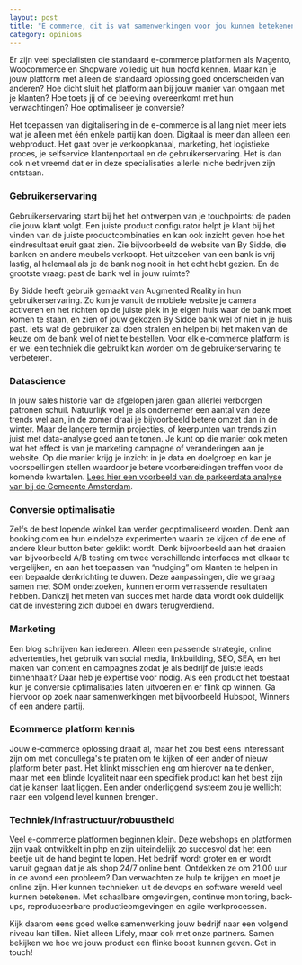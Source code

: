 ```yaml
---
layout: post
title: "E commerce, dit is wat samenwerkingen voor jou kunnen betekenen"
category: opinions
---
```


Er zijn veel specialisten die standaard e-commerce platformen als Magento, Woocommerce en Shopware volledig uit hun hoofd kennen. Maar kan je jouw platform met alleen de standaard oplossing goed onderscheiden van anderen? Hoe dicht sluit het platform aan bij jouw manier van omgaan met je klanten? Hoe toets jij of de beleving overeenkomt met hun verwachtingen? Hoe optimaliseer je conversie?

Het toepassen van digitalisering in de e-commerce is al lang niet meer iets wat je alleen met één enkele partij kan doen. Digitaal is meer dan alleen een webproduct. Het gaat over je verkoopkanaal, marketing, het logistieke proces, je selfservice klantenportaal en de gebruikerservaring. Het is dan ook niet vreemd dat er in deze specialisaties allerlei niche bedrijven zijn ontstaan.

### Gebruikerservaring

Gebruikerservaring start bij het het ontwerpen van je touchpoints: de paden die jouw klant volgt. Een juiste product configurator helpt je klant bij het vinden van de juiste productcombinaties en kan ook inzicht geven hoe het eindresultaat eruit gaat zien. Zie bijvoorbeeld de website van By Sidde, die banken en andere meubels verkoopt. Het uitzoeken van een bank is vrij lastig, al helemaal als je de bank nog nooit in het echt hebt gezien. En de grootste vraag: past de bank wel in jouw ruimte?

By Sidde heeft gebruik gemaakt van Augmented Reality in hun gebruikerservaring. Zo kun je vanuit de mobiele website je camera activeren en het richten op de juiste plek in je eigen huis waar de bank moet komen te staan, en zien of jouw gekozen By Sidde bank wel of niet in je huis past. Iets wat de gebruiker zal doen stralen en helpen bij het maken van de keuze om de bank wel of niet te bestellen. Voor elk e-commerce platform is er wel een techniek die gebruikt kan worden om de gebruikerservaring te verbeteren.

### Datascience

In jouw sales historie van de afgelopen jaren gaan allerlei verborgen patronen schuil. Natuurlijk voel je als ondernemer een aantal van deze trends wel aan, in de zomer draai je bijvoorbeeld betere omzet dan in de winter. Maar de langere termijn projecties, of keerpunten van trends zijn juist met data-analyse goed aan te tonen. Je kunt op die manier ook meten wat het effect is van je marketing campagne of veranderingen aan je website. Op die manier krijg je inzicht in je data en doelgroep en kan je voorspellingen stellen waardoor je betere voorbereidingen treffen voor de komende kwartalen. [Lees hier een voorbeeld van de parkeerdata analyse van bij de Gemeente Amsterdam](../2020-03-23-waarom-ook-jij-moet-beginnen-met-big-data.md).

### Conversie optimalisatie

Zelfs de best lopende winkel kan verder geoptimaliseerd worden. Denk aan booking.com en hun eindeloze experimenten waarin ze kijken of de ene of andere kleur button beter geklikt wordt. Denk bijvoorbeeld aan het draaien van bijvoorbeeld A/B testing om twee verschillende interfaces met elkaar te vergelijken, en aan het toepassen van “nudging” om klanten te helpen in een bepaalde denkrichting te duwen. Deze aanpassingen, die we graag samen met SOM onderzoeken, kunnen enorm verrassende resultaten hebben. Dankzij het meten van succes met harde data wordt ook duidelijk dat de investering zich dubbel en dwars terugverdiend.

### Marketing

Een blog schrijven kan iedereen. Alleen een passende strategie, online advertenties, het gebruik van social media, linkbuilding, SEO, SEA, en het maken van content en campagnes zodat je als bedrijf de juiste leads binnenhaalt? Daar heb je expertise voor nodig. Als een product het toestaat kun je conversie optimalisaties laten uitvoeren en er flink op winnen. Ga hiervoor op zoek naar samenwerkingen met bijvoorbeeld Hubspot, Winners of een andere partij. 

### Ecommerce platform kennis

Jouw e-commerce oplossing draait al, maar het zou best eens interessant zijn om met concullega's te praten om te kijken of een ander of nieuw platform beter past. Het klinkt misschien eng om hierover na te denken, maar met een blinde loyaliteit naar een specifiek product kan het best zijn dat je kansen laat liggen. Een ander onderliggend systeem zou je wellicht naar een volgend level kunnen brengen.

### Techniek/infrastructuur/robuustheid

Veel e-commerce platformen beginnen klein. Deze webshops en platformen zijn vaak ontwikkelt in php en zijn uiteindelijk zo succesvol dat het een beetje uit de hand begint te lopen. Het bedrijf wordt groter en er wordt vanuit gegaan dat je als shop 24/7 online bent. Ontdekken ze om 21.00 uur in de avond een probleem? Dan verwachten ze hulp te krijgen en moet je online zijn. Hier kunnen technieken uit de devops en software wereld veel kunnen betekenen. Met schaalbare omgevingen, continue monitoring, back-ups, reproduceerbare productieomgevingen en agile werkprocessen.

Kijk daarom eens goed welke samenwerking jouw bedrijf naar een volgend niveau kan tillen. Niet alleen Lifely, maar ook met onze partners. Samen bekijken we hoe we jouw product een flinke boost kunnen geven. Get in touch! 
